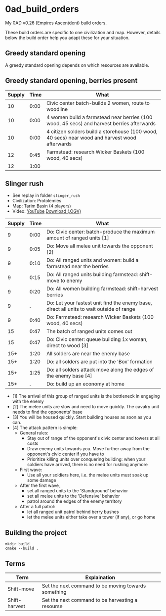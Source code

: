 # 0ad_build_orders

My 0AD v0.26 (Empires Ascentdent) build orders.

These build orders are specific to one civilization and map.
However, details below the build order help you adapt these
for your situation.

## Greedy standard opening

A greedy standard opening depends on which resources are available.

## Greedy standard opening, berries present

Supply|Time|What
------|----|--------------------------------------------------------------------
10    |0:00|Civic center batch-builds 2 women, route to woodline
10    |0:00|4 women build a farmstead near berries (100 wood, 45 secs) and harvest berries afterwards
10    |0:00|4 citizen solders build a storehouse (100 wood, 40 secs)  near wood and harvest wood afterwards
12    |0:45|Farmstead: research Wicker Baskets (100 wood, 40 secs)
12    |1:00|

## Slinger rush

 * See replay in folder `slinger_rush`
 * Civilization: Protolemies
 * Map: Tarim Basin (4 players)
 * Video: [YouTube](https://youtu.be/S2xf2a2Vrc8) [Download (.OGV)](https://richelbilderbeek.nl/0ad_a26_slinger_rush.ogv)

Supply|Time|What
------|----|--------------------------------------------------------------------
9     |0:00|Do: Civic center: batch-produce the maximum amount of ranged units [1]
9     |0:05|Do: Move all melee unit towards the opponent [2]
9     |0:10|Do: All ranged units and women: build a farmstead near the berries
9     |0:15|Do: All ranged units building farmstead: shift-move to enemy
9     |0:20|Do: All women building farmstead: shift-harvest berries
9     |   .|Do: Let your fastest unit find the enemy base, direct all units to wait outside of range
9     |0:40|Do: Farmstead: research Wicker Baskets (100 wood, 40 secs)
15    |0:47|The batch of ranged units comes out
15    |0:47|Do: Civic center: queue building 1x woman, direct to wood [3]
15+   |1:20|All solders are near the enemy base
15+   |1:20|Do: all solders are put into the 'Box' formation
15+   |1:25|Do: all solders attack move along the edges of the enemy base [4]
15+   |   .|Do: build up an economy at home

 * [1] The arrival of this group of ranged units is the bottleneck 
   in engaging with the enemy
 * [2] The melee units are slow and need to move quickly.
       The cavalry unit needs to find the opponents' base
 * [3] You will be housed quickly. Start building houses as soon as you can.
 * [4] The attack pattern is simple:
   * General rules:
     * Stay out of range of the opponent's civic center and towers at all costs
     * Draw enemy units towards you. Move further away from the opponent's civic
       center if you have to
     * Prioritize killing units over conquering building: when your soldiers
       have arrived, there is no need for rushing anymore
   * First wave:
     * Use all your soldiers here, i.e. the melee units must soak up some damage
   * After the first wave, 
     * set all ranged units to the 'Standground' behavior
     * set all melee units to the 'Defensive' behavior
     * patrol around the edges of the enemy territory
   * After a full patrol:
     * let all ranged unit patrol behind berry bushes
     * let the melee units either take over a tower (if any), or go home

## Building the project

```
mkdir build
cmake --build .
```

## Terms

Term         |Explaination
-------------|----------------------------------------------------
Shift-move   |Set the next command to be moving towards something
Shift-harvest|Set the next command to be harvesting a resourse
